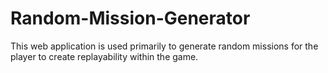 # Random-Mission-Generator
This web application is used primarily to generate random missions for the player to create replayability within the game.
